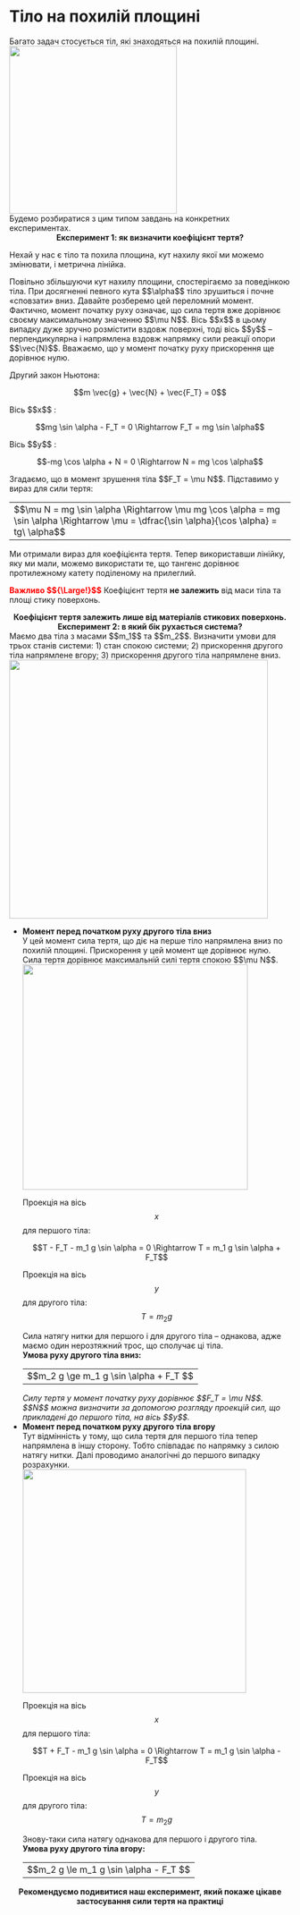 # Тiло на похилiй площинi

<div class="space">Багато задач стосується тiл, якi знаходяться на похилiй площинi.</div>

<div class="space"><img class="image" width="300" src="https://rawgit.com/chudaol/ed-era-book-physics/master/images/chapter_5/10.png"></div>

<div class="space">Будемо розбиратися з цим типом завдань на конкретних експериментах.</div>

<div align="center"><b><span class="p1">Експеримент 1:</span> як визначити коефiцiєнт тертя?</b></div>

<p class="p3">Нехай у нас є тiло та похила площина, кут нахилу якої ми можемо змiнювати, i метрична лiнiйка.</p>

<div class="space"><p class="p3">Повiльно збiльшуючи кут нахилу площини, спостерiгаємо за поведiнкою тiла. При досягненнi певного кута $$\alpha$$ тiло зрушиться i почне «сповзати» вниз. Давайте розберемо цей переломний момент. Фактично, момент початку руху означає, що сила тертя вже дорiвнює своєму максимальному значенню $$\mu N$$. Вiсь $$x$$ в цьому випадку дуже зручно розмiстити вздовж поверхнi, тодi вiсь $$y$$ – перпендикулярна i напрямлена вздовж напрямку сили реакцiї опори $$\vec{N}$$. Вважаємо, що у момент початку руху прискорення ще дорiвнює нулю.</p></div>

<p class="p3">Другий закон Ньютона:</p>

<div align="center">$$m \vec{g} + \vec{N} + \vec{F_T} = 0$$</div>

<p class="p3">Вiсь $$x$$ :</p>

<div align="center">$$mg \sin \alpha - F_T = 0 \Rightarrow F_T  = mg \sin \alpha$$</div>

<p class="p3">Вiсь $$y$$ :</p>

<div class="space" align="center">$$-mg \cos \alpha + N = 0 \Rightarrow N = mg \cos \alpha$$</div>

<div class="space"><p class="p3">Згадаємо, що в момент зрушення тiла $$F_T = \mu N$$. Пiдставимо у вираз для сили тертя:</p></div>

<div class="centered-table-wrapper">
<table class="centered-table">
<tr class="eq">
<td class="eq">
<p1>$$\mu N = mg \sin \alpha \Rightarrow \mu mg \cos \alpha = mg \sin \alpha \Rightarrow \mu = \dfrac{\sin \alpha}{\cos \alpha} = tg\ \alpha$$</p1>
</td>
</tr>
</table></div>

<div class="space"><p class="p3">Ми отримали вираз для коефiцiєнта тертя. Тепер використавши лiнiйку, яку ми мали, можемо використати те, що тангенс дорiвнює протилежному катету подiленому на прилеглий.</p></div>

<div class="space"><p class="p3"><font color="red"><b>Важливо $${\Large!}$$</b></font> Коефiцiєнт тертя <b>не залежить</b> вiд маси тiла та площi стику поверхонь.</p></div>

<div class="space" align="center"><span class="p1"><b>Коефiцiєнт тертя залежить лише вiд матерiалiв стикових поверхонь.</b></span></div>

<div align="center"><b><span class="p1">Експеримент 2:</span> в який бiк рухається система?</b></div>

<div class="space">Маємо два тiла з масами $$m_1$$ та $$m_2$$. Визначити умови для трьох станiв системи: 1) стан спокою системи; 2) прискорення другого тiла напрямлене вгору; 3) прискорення другого тiла напрямлене вниз.</div>

<div class="space"><img class="image" width="463" src="https://rawgit.com/chudaol/ed-era-book-physics/master/images/chapter_5/11.png"></div> 

<ul>
<li>
<div class="space"><b>Момент перед початком руху другого тiла вниз</b> <br>
У цей момент сила тертя, що дiє на перше тiло напрямлена вниз по похилiй площинi. Прискорення у цей момент ще дорiвнює нулю. Сила тертя дорiвнює максимальнiй силi тертя спокою $$\mu N$$.</div>

<div class="space"><img class="image" width="403" src="https://rawgit.com/chudaol/ed-era-book-physics/master/images/chapter_5/12.png"></div>

Проекцiя на вiсь $$x$$ для першого тіла: 

<div class="space" align="center">$$T - F_T - m_1 g \sin \alpha = 0 \Rightarrow T = m_1 g \sin \alpha + F_T$$</div>

Проекцiя на вiсь $$y$$ для другого тiла: $$T = m_2 g$$

<div class="space">Сила натягу нитки для першого i для другого тiла – однакова, адже маємо один нерозтяжний трос, що сполучає цi тiла.</div>

<div class="space"><span class="p1"><b>Умова руху другого тiла вниз:</b></span></div>

<div class="centered-table-wrapper">
<table class="centered-table">
<tr class="eq">
<td class="eq">
<p1>$$m_2 g \ge m_1 g \sin \alpha + F_T $$</p1>
</td>
</tr>
</table></div>

<div class="space"><i>Силу тертя у момент початку руху дорiвнює $$F_T = \mu N$$. $$N$$ можна визначити за допомогою розгляду проекцiй сил, що прикладенi до першого тiла, на вiсь $$y$$.</i></div>
</li>
<li>
<b>Момент перед початком руху другого тiла вгору</b>
<div class="space">Тут вiдмiннiсть у тому, що сила тертя для першого тiла тепер напрямлена в iншу сторону. Тобто спiвпадає по напрямку з силою натягу нитки. Далi проводимо аналогiчнi до першого випадку розрахунки.</div>

<div class="space"><img class="image" width="400" src="https://rawgit.com/chudaol/ed-era-book-physics/master/images/chapter_5/13.png"></div>

Проекцiя на вiсь $$x$$ для першого тiла:

<div class="space" align="center">$$T + F_T - m_1 g \sin \alpha = 0 \Rightarrow T = m_1 g \sin \alpha - F_T$$</div>

Проекцiя на вiсь $$y$$ для другого тiла: $$T = m_2 g$$

<div class="space">Знову-таки сила натягу однакова для першого i другого тiла.</div>

<div class="space"><span class="p1"><b>Умова руху другого тiла вгору:</b></span></div>

<div class="centered-table-wrapper">
<table class="centered-table">
<tr class="eq">
<td class="eq">
<p1>$$m_2 g \le m_1 g \sin \alpha - F_T $$</p1>
</td>
</tr>
</table></div>
</li>
</ul>

<div align="center"><span class="p1"><b>Рекомендуємо подивитися наш експеримент, який покаже цікаве застосування сили тертя на практиці</b></span></div>
